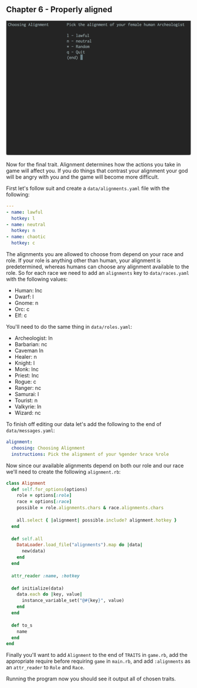 ## Chapter 6 - Properly aligned

![](figures/alignment.png)

Now for the final trait.  Alignment determines how the actions you take in game will affect you. If you do things that contrast your alignment your god will be angry with you and the game will become more difficult.

First let's follow suit and create a `data/alignments.yaml` file with the following:

```yaml
---
- name: lawful
  hotkey: l
- name: neutral
  hotkey: n
- name: chaotic
  hotkey: c
```

The alignments you are allowed to choose from depend on your race and role. If your role is anything other than human, your alignment is predetermined, whereas humans can choose any alignment available to the role. So for each race we need to add an `alignments` key to `data/races.yaml` with the following values:

* Human: lnc
* Dwarf: l
* Gnome: n
* Orc: c
* Elf: c

You'll need to do the same thing in `data/roles.yaml`:

* Archeologist: ln
* Barbarian: nc
* Caveman ln
* Healer: n
* Knight: l
* Monk: lnc
* Priest: lnc
* Rogue: c
* Ranger: nc
* Samurai: l
* Tourist: n
* Valkyrie: ln
* Wizard: nc

To finish off editing our data let's add the following to the end of `data/messages.yaml`:

```yaml
alignment:
  choosing: Choosing Alignment
  instructions: Pick the alignment of your %gender %race %role
```

Now since our available alignments depend on both our role and our race we'll need to create the following `alignment.rb`:

```ruby
class Alignment
  def self.for_options(options)
    role = options[:role]
    race = options[:race]
    possible = role.alignments.chars & race.alignments.chars

    all.select { |alignment| possible.include? alignment.hotkey }
  end

  def self.all
    DataLoader.load_file("alignments").map do |data|
      new(data)
    end
  end

  attr_reader :name, :hotkey

  def initialize(data)
    data.each do |key, value|
      instance_variable_set("@#{key}", value)
    end
  end

  def to_s
    name
  end
end
```

Finally you'll want to add `Alignment` to the end of `TRAITS` in `game.rb`, add the appropriate require before requiring `game` in `main.rb`, and add `:alignments` as an `attr_reader` to `Role` and `Race`.

Running the program now you should see it output all of chosen traits.
